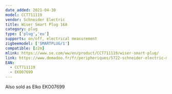 ```yaml
---
date_added: 2021-04-30
model: CCT711119
vendor: Schneider Electric 
title: Wiser Smart Plug 16A
category: plug
type: ['plug','eu']
supports: on/off, electrical measurement
zigbeemodel: ['SMARTPLUG/1']
compatible: [z2m]
mlink: https://www.se.com/ww/en/product/CCT711119/wiser-smart-plug/
link: https://www.domadoo.fr/fr/peripheriques/5722-schneider-electric-micromodule-interrupteur-eclairage-connecte-zigbee-30-wiser-3606481048172.html
EAN:
  - CCT711119
  - EKO07699
---
```

Also sold as Elko EKO07699